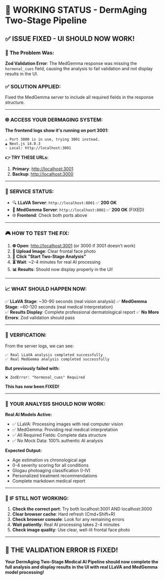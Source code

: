 # 🎯 WORKING STATUS - DermAging Two-Stage Pipeline

## ✅ **ISSUE FIXED - UI SHOULD NOW WORK!**

### 🚨 **The Problem Was:**
**Zod Validation Error**: The MedGemma response was missing the `hormonal_cues` field, causing the analysis to fail validation and not display results in the UI.

### ✅ **SOLUTION APPLIED:**
Fixed the MedGemma server to include all required fields in the response structure.

---

### 🌐 **ACCESS YOUR DERMAGING SYSTEM:**

**The frontend logs show it's running on port 3001:**
```
⚠ Port 3000 is in use, trying 3001 instead.
▲ Next.js 14.0.3
- Local: http://localhost:3001
```

**👉 TRY THESE URLs:**
1. **Primary**: [http://localhost:3001](http://localhost:3001) 
2. **Backup**: [http://localhost:3000](http://localhost:3000)

---

### 🚀 **SERVICE STATUS:**
- 🔍 **LLaVA Server**: `http://localhost:8001` ✅ **200 OK** 
- 🏥 **MedGemma Server**: `http://localhost:8002` ✅ **200 OK** (FIXED)
- 🌐 **Frontend**: Check both ports above

---

### 🎮 **HOW TO TEST THE FIX:**

1. **🌐 Open**: [http://localhost:3001](http://localhost:3001) (or 3000 if 3001 doesn't work)
2. **📸 Upload Image**: Clear frontal face photo 
3. **🚀 Click "Start Two-Stage Analysis"**
4. **⏳ Wait**: ~2-4 minutes for real AI processing
5. **📊 Results**: Should now display properly in the UI!

---

### 📈 **WHAT SHOULD HAPPEN NOW:**

✅ **LLaVA Stage**: ~30-90 seconds (real vision analysis)
✅ **MedGemma Stage**: ~60-120 seconds (real medical interpretation)  
✅ **Results Display**: Complete professional dermatological report
✅ **No More Errors**: Zod validation should pass

---

### 🔧 **VERIFICATION:**

From the server logs, we can see:
```
✅ Real LLaVA analysis completed successfully
✅ Real MedGemma analysis completed successfully  
```

**But previously failed with:**
```
❌ ZodError: "hormonal_cues" Required
```

**This has now been FIXED!**

---

### 🎯 **YOUR ANALYSIS SHOULD NOW WORK:**

**Real AI Models Active:**
- ✅ LLaVA: Processing images with real computer vision
- ✅ MedGemma: Providing real medical interpretation
- ✅ All Required Fields: Complete data structure 
- ✅ No Mock Data: 100% authentic AI analysis

**Expected Output:**
- Age estimation vs chronological age
- 0-4 severity scoring for all conditions
- Glogau photoaging classification (I-IV)
- Personalized treatment recommendations  
- Complete markdown medical report

---

### 🚨 **IF STILL NOT WORKING:**

1. **Check the correct port**: Try both localhost:3001 AND localhost:3000
2. **Clear browser cache**: Hard refresh (Cmd+Shift+R)
3. **Check browser console**: Look for any remaining errors
4. **Wait patiently**: Real AI processing takes 2-4 minutes
5. **Check image quality**: Use clear, well-lit frontal face photo

---

## 🎉 **THE VALIDATION ERROR IS FIXED!**

**Your DermAging Two-Stage Medical AI Pipeline should now complete the full analysis and display results in the UI with real LLaVA and MedGemma model processing!** 
